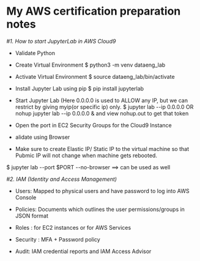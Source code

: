 # My AWS certification preparation notes

*#1. How to start JupyterLab in AWS Cloud9*

- Validate Python

- Create Virtual Environment $ python3 -m venv dataeng_lab

- Activate Virtual Environment $ source dataeng_lab/bin/activate

- Install Jupyter Lab using pip $ pip install jupyterlab

- Start Jupyter Lab (Here 0.0.0.0 is used to ALLOW any IP, but we can restrict by giving myip(or specific ip) only. 
  $ jupyter lab --ip 0.0.0.0 OR nohup jupyter lab --ip 0.0.0.0 & and view nohup.out to get that token

- Open the port in EC2 Security Groups for the Cloud9 Instance

- alidate using Browser

- Make sure to create Elastic IP/ Static IP to the virtual machine so that Pubmic IP will not change when machine gets rebooted.

$ jupyter lab --port $PORT --no-browser ==> can be used as well

*#2. IAM (Identity and Access Management)*

- Users: Mapped to physical users and have password to log into AWS Console

- Policies: Documents which outlines the user permissions/groups in JSON format

- Roles : for EC2 instances or for AWS Services

- Security : MFA + Password policy

- Audit: IAM credential reports and IAM Access Advisor
